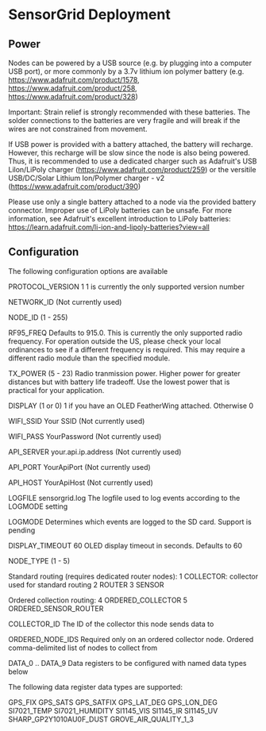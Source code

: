 # SensorGrid Deployment

## Power

Nodes can be powered by a USB source (e.g. by plugging into a computer USB port), or more commonly by a 3.7v lithium ion polymer battery (e.g. https://www.adafruit.com/product/1578, https://www.adafruit.com/product/258, https://www.adafruit.com/product/328)

Important: Strain relief is strongly recommended with these batteries. The solder connections to the batteries are very fragile and will break if the wires are not constrained from movement.

If USB power is provided with a battery attached, the battery will recharge. However, this recharge will be slow since the node is also being powered. Thus, it is recommended to use a dedicated charger such as Adafruit's USB Lilon/LiPoly charger (https://www.adafruit.com/product/259) or the versitile USB/DC/Solar Lithium Ion/Polymer charger - v2 (https://www.adafruit.com/product/390)

Please use only a single battery attached to a node via the provided battery connector. Improper use of LiPoly batteries can be unsafe. For more information, see Adafruit's excellent introduction to LiPoly batteries:
https://learn.adafruit.com/li-ion-and-lipoly-batteries?view=all

## Configuration

The following configuration options are available

PROTOCOL_VERSION 1
1 is currently the only supported version number

NETWORK_ID (Not currently used)

NODE_ID (1 - 255)

RF95_FREQ
Defaults to 915.0. This is currently the only supported radio frequency. For operation outside the US, please check your local ordinances to see if a different frequency is required. This may require a different radio module than the specified module.

TX_POWER (5 - 23)
Radio tranmission power. Higher power for greater distances but with battery life tradeoff. Use the lowest power that is practical for your application.

DISPLAY (1 or 0)
1 if you have an OLED FeatherWing attached. Otherwise 0

WIFI_SSID Your SSID (Not currently used)

WIFI_PASS YourPassword (Not currently used)

API_SERVER your.api.ip.address (Not currently used)

API_PORT YourApiPort (Not currently used)

API_HOST YourApiHost (Not currently used)

LOGFILE sensorgrid.log
The logfile used to log events according to the LOGMODE setting

LOGMODE
Determines which events are logged to the SD card. Support is pending

DISPLAY_TIMEOUT 60
OLED display timeout in seconds. Defaults to 60

NODE_TYPE (1 - 5)

Standard routing (requires dedicated router nodes):
1 COLLECTOR: collector used for standard routing
2 ROUTER
3 SENSOR

Ordered collection routing:
4 ORDERED_COLLECTOR
5 ORDERED_SENSOR_ROUTER

COLLECTOR_ID
The ID of the collector this node sends data to

ORDERED_NODE_IDS
Required only on an ordered collector node. Ordered comma-delimited list of nodes to collect from

DATA_0 .. DATA_9
Data registers to be configured with named data types below

The following data register data types are supported:

GPS_FIX
GPS_SATS
GPS_SATFIX
GPS_LAT_DEG
GPS_LON_DEG
SI7021_TEMP
SI7021_HUMIDITY
SI1145_VIS
SI1145_IR
SI1145_UV
SHARP_GP2Y1010AU0F_DUST
GROVE_AIR_QUALITY_1_3

